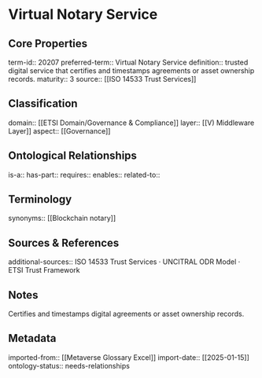 # Virtual Notary Service

## Core Properties
term-id:: 20207
preferred-term:: Virtual Notary Service
definition:: trusted digital service that certifies and timestamps agreements or asset ownership records.
maturity:: 3
source:: [[ISO 14533 Trust Services]]

## Classification
domain:: [[ETSI Domain/Governance & Compliance]]
layer:: [[V) Middleware Layer]]
aspect:: [[Governance]]

## Ontological Relationships
is-a:: 
has-part:: 
requires:: 
enables:: 
related-to:: 

## Terminology
synonyms:: [[Blockchain notary]]

## Sources & References
additional-sources:: ISO 14533 Trust Services · UNCITRAL ODR Model · ETSI Trust Framework

## Notes
Certifies and timestamps digital agreements or asset ownership records.

## Metadata
imported-from:: [[Metaverse Glossary Excel]]
import-date:: [[2025-01-15]]
ontology-status:: needs-relationships